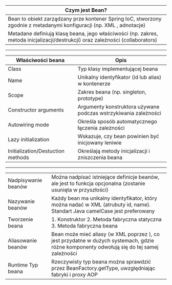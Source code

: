 
| Czym jest Bean?                                                                                                                |
| ------------------------------------------------------------------------------------------------------------------------------ |
| Bean to obiekt zarządzany prze kontener Spring IoC, stworzony zgodnie z metadanymi konfiguracji (np. XML <bean>, adnotacje)    |
| Metadane definiują klasę beana, jego właściwości (np. zakres, metoda inicjalizacji/destrukcji) oraz zależności (collaborators) |

---

| Właściwości beana                 | Opis                                                            |
| --------------------------------- | --------------------------------------------------------------- |
| Class                             | Typ klasy implementującej beana                                 |
| Name                              | Unikalny identyfikator (id lub alias) w kontenerze              |
| Scope                             | Zakres beana (np. singleton, prototype)                         |
| Constructor arguments             | Argumenty konstruktora używane podczas wstrzykiwania zależności |
| Autowiring mode                   | Określa sposób automatycznego łączenia zależności               |
| Lazy initialization               | Wskazuje, czy bean powinien być inicjowany leniwie              |
| Initialization/Destuction methods | Określają metody inicjalizacji i zniszczenia beana              |

---


|                     |                                                                                                                                                  |
| ------------------- | ------------------------------------------------------------------------------------------------------------------------------------------------ |
| Nadpisywanie beanów | Można nadpisać istniejące definicje beanów, ale jest to funkcja opcjonalna (zostanie usunięta w przyszłości)                                     |
| Nazywanie beanów    | Każdy bean ma unikalny identyfikator, który można nadać w XML (atrubuty id, name). Standart Java camelCase jest preferowany                      |
| Tworzenie beana     | 1. Konstruktor 2. Metoda fabryczna statyczna 3. Metoda fabryczna beana                                                                           |
| Aliasowanie beanów  | Bean może mieć aliasy (w XML poprzez <alias>), co jest przydatne w dużych systemach, gdzie różne komponenty odwołują się do tej samej zależności |
| Runtime Typ beana   | Rzeczywisty typ beana można sprawdzić przez BeanFactory.getType, uwzględniając fabryki i proxy AOP                                               |


